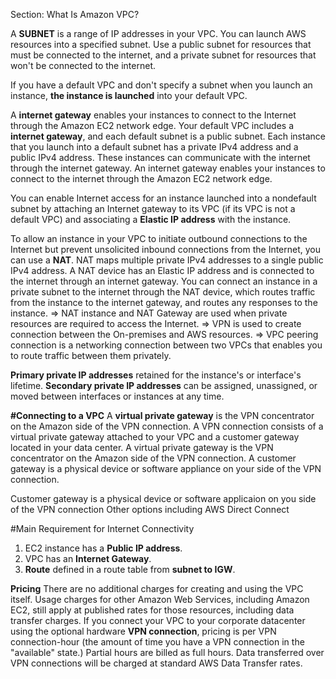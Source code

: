 Section: What Is Amazon VPC?

A **SUBNET** is a range of IP addresses in your VPC.
You can launch AWS resources into a specified subnet. Use a public subnet for resources that must be connected to the internet, and a private subnet for resources that won't be connected to the internet.

If you have a default VPC and don't specify a subnet when you launch an instance, **the instance is launched** into your default VPC.

A **internet gateway** enables your instances to connect to the Internet through the Amazon EC2 network edge. Your default VPC includes a **internet gateway**, and each default subnet is a public subnet. Each instance that you launch into a default subnet has a private IPv4 address and a public IPv4 address. These instances can communicate with the internet through the internet gateway. An internet gateway enables your instances to connect to the internet through the Amazon EC2 network edge.

You can enable Internet access for an instance launched into a nondefault subnet by attaching an Internet gateway to its VPC (if its VPC is not a default VPC) and associating a **Elastic IP address** with the instance.

To allow an instance in your VPC to initiate outbound connections to the Internet but prevent unsolicited inbound connections from the Internet, you can use a **NAT**. NAT maps multiple private IPv4 addresses to a single public IPv4 address. A NAT device has an Elastic IP address and is connected to the internet through an internet gateway. You can connect an instance in a private subnet to the internet through the NAT device, which routes traffic from the instance to the internet gateway, and routes any responses to the instance.
=> NAT instance and NAT Gateway are used when private resources are required to access the Internet.
=> VPN is used to create connection between the On-premises and AWS resources.
=> VPC peering connection is a networking connection between two VPCs that enables you to route traffic between them privately.

**Primary private IP addresses** retained for the instance's or interface's lifetime. **Secondary private IP addresses** can be assigned, unassigned, or moved between interfaces or instances at any time.

**#Connecting to a VPC**
A **virtual private gateway** is the VPN concentrator on the Amazon side of the VPN connection. A VPN connection consists of a virtual private gateway attached to your VPC and a customer gateway located in your data center. A virtual private gateway is the VPN concentrator on the Amazon side of the VPN connection. A customer gateway is a physical device or software appliance on your side of the VPN connection.

Customer gateway is a physical device or software applicaion on you side of the VPN connection
Other options including AWS Direct Connect

#Main Requirement for Internet Connectivity

1) EC2 instance has a **Public IP address**.
2) VPC has an **Internet Gateway**.
3) **Route** defined in a route table from **subnet to IGW**.

**Pricing**
There are no additional charges for creating and using the VPC itself. Usage charges for other Amazon Web Services, including Amazon EC2, still apply at published rates for those resources, including data transfer charges. If you connect your VPC to your corporate datacenter using the optional hardware **VPN connection**, pricing is per VPN connection-hour (the amount of time you have a VPN connection in the "available" state.) Partial hours are billed as full hours. Data transferred over VPN connections will be charged at standard AWS Data Transfer rates.

